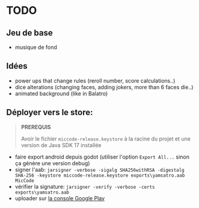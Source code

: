 # TODO

## Jeu de base

- musique de fond

## Idées

- power ups that change rules (reroll number, score calculations..)
- dice alterations (changing faces, adding jokers, more than 6 faces die..)
- animated background (like in Balatro)

## Déployer vers le store:

> **PREREQUIS**
>
> Avoir le fichier `miccode-release.keystore` à la racine du projet et une version de Java SDK 17 installée

- faire export android depuis godot (utiliser l'option `Export All...` sinon ça génère une version debug)
- signer l'aab: `jarsigner -verbose -sigalg SHA256withRSA -digestalg SHA-256 -keystore miccode-release.keystore exports\yamsatro.aab MicCode`
- vérifier la signature: `jarsigner -verify -verbose -certs exports\yamsatro.aab`
- uploader sur [la console Google Play](https://play.google.com/console/u/0/developers)
